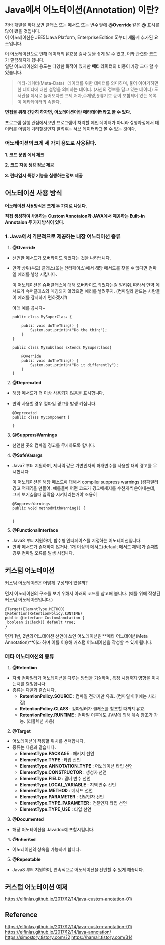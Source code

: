 # Java에서 어노테이션(Annotation) 이란?

자바 개발을 하다 보면 클래스 또는 메서드 또는 변수 앞에  **@Override**  같은  **@**  표시를 많이 봤을 것입니다.  
이 어노테이션은 JEE5(Java Platform, Enterprise Edition 5)부터 새롭게 추가된 요소입니다.

이 어노테이션으로 인해 데이터의 유효성 검사 등을 쉽게 알 수 있고, 이와 관련한 코드가 깔끔해지게 됩니다.  
일단 어노테이션의 용도는 다양한 목적이 있지만  **메타 데이터**의 비중이 가장 크다 할 수 있습니다.

> 메타-테이터(Meta-Data) : 데이터를 위한 데이터를 의미하며, 풀어 이야기하면 한 데이터에 대한 설명을 의미하는 데이터. (자신의 정보를 담고 있는 데이터) 도서관을 예시로 들어보자면 표제,저자,주제명,분류기호 등이 포함되어 있는 목록이 메타데이터의 속한다.
> 
**면접을 위해 간단히 하자면, 어노테이션이란 메타데이터라고 볼 수 있다.**

프로그램 실행 관점에서보면 프로그램이 처리할 메인 데이터가 아니라 실행과정에서 데이터를 어떻게 처리할것인지 알려주는  서브 데이터라고 볼 수 있는 것이다.

### 어노테이션의 크게 세 가지 용도로 사용된다.

**1. 코드 문법 에러 체크**

**2. 코드 자동 생성 정보 제공**

**3. 런타임시 특정 기능을 실행하는 정보 제공**

## 어노테이션 사용 방식

**어노테이션 사용방식은 크게 두 가지로 나뉜다.**

**직접 생성하여 사용하는** **Custom Annotaion과 JAVA에서 제공하는  Built-in Annotaion  두 가지 방식이 있다.**

### 1. Java에서 기본적으로 제공하는 내장 어노테이션 종류

1.  **@Override**

-   선언한 메서드가 오버라이드 되었다는 것을 나타냅니다.
-   만약 상위(부모) 클래스(또는 인터페이스)에서 해당 메서드를 찾을 수 없다면 컴파일 에러를 발생 시킵니다.

	이 어노테이션은 슈퍼클래스에 대해 오버라이드 되었다는걸 알려줘.
	따라서 만약 메서드가 슈퍼클래스와 매칭되지 않았으면 에러를 날려주지. (컴파일러 만드는 사람들이 에러를 감지하기 편하겠지?)
	
	아래 예를 봅시다~

		public class MySuperClass {

		    public void doTheThing() {
		        System.out.println("Do the thing");
		    }
		}

		public class MySubClass extends MySuperClass{

		    @Override
		    public void doTheThing() {
		        System.out.println("Do it differently");
		    }
		}

2.  **@Deprecated**

-   해당 메서드가 더 이상 사용되지 않음을 표시합니다.
-   만약 사용할 경우 컴파일 경고를 발생 키십니다.

		@Deprecated
		public class MyComponent {

		}


3.  **@SuppressWarnings**

-   선언한 곳의 컴파일 경고를 무시하도록 합니다.

4.  **@SafeVarargs**

-   Java7 부터 지원하며, 제너릭 같은 가변인자의 매개변수를 사용할 때의 경고를 무시합니다.

	이 어노테이션은 해당 메소드에 대해서 compiler suppress warnings (컴파일러 경고 억제?)을 만들어. 
	예를들어 어떤 코드가 경고메세지를 수천개씩 쏟아내는데, 그게 보기싫을때 입막음 시켜버리는거야 조용히

		@SuppressWarnings
		public void methodWithWarning() {


		}

5.  **@FunctionalInterface**

-   Java8 부터 지원하며, 함수형 인터페이스를 지정하는 어노테이션입니다.
-   만약 메서드가 존재하지 않거나, 1개 이상의 메서드(default 메서드 제외)가 존재할 경우 컴파일 오류를 발생 시킵니다.

 ## 커스텀 어노테이션

커스텀 어노테이션은 어떻게 구성되어 있을까?

먼저 어노테이션의 구조를 보기 위해서 아래의 코드를 참고해 봅니다. (예를 위해 작성된 커스텀 어노테이션입니다.)


	@Target(ElementType.METHOD)  
	@Retention(RetentionPolicy.RUNTIME)  
	public @interface CustomAnnotation {  
	 boolean isCheck() default true;  
	}  

먼저 1번, 2번의 어노테이션 선언에 쓰인 어노테이션은 **메타 어노테이션(Meta Annotation)**이라 하며 이를 이용해 커스텀 어노테이션을 작성할 수 있게 됩니다.

### 메타 어노테이션의 종류

1.  **@Retention**

-   자바 컴파일러가 어노테이션을 다루는 방법을 기술하며, 특정 시점까지 영향을 미치는지를 결정합니다.
-   종류는 다음과 같습니다.
    -   **RetentionPolicy.SOURCE**  : 컴파일 전까지만 유효. (컴파일 이후에는 사라짐)
    -   **RetentionPolicy.CLASS**  : 컴파일러가 클래스를 참조할 때까지 유효.
    -   **RetentionPolicy.RUNTIME**  : 컴파일 이후에도 JVM에 의해 계속 참조가 가능. (리플렉션 사용)

2.  **@Target**

-   어노테이션이 적용할 위치를 선택합니다.
-   종류는 다음과 같습니다.
    -   **ElementType.PACKAGE**  : 패키지 선언
    -   **ElementType.TYPE**  : 타입 선언
    -   **ElementType.ANNOTATION_TYPE**  : 어노테이션 타입 선언
    -   **ElementType.CONSTRUCTOR**  : 생성자 선언
    -   **ElementType.FIELD**  : 멤버 변수 선언
    -   **ElementType.LOCAL_VARIABLE**  : 지역 변수 선언
    -   **ElementType.METHOD**  : 메서드 선언
    -   **ElementType.PARAMETER**  : 전달인자 선언
    -   **ElementType.TYPE_PARAMETER**  : 전달인자 타입 선언
    -   **ElementType.TYPE_USE**  : 타입 선언

3.  **@Documented**

-   해당 어노테이션을 Javadoc에 포함시킵니다.

4.  **@Inherited**

-   어노테이션의 상속을 가능하게 합니다.

5.  **@Repeatable**

-   Java8 부터 지원하며, 연속적으로 어노테이션을 선언할 수 있게 해줍니다.

## 커스텀 어노테이션 예제

https://elfinlas.github.io/2017/12/14/java-custom-anotation-01/


## Reference

https://elfinlas.github.io/2017/12/14/java-custom-anotation-01/
https://elfinlas.github.io/2017/12/14/java-annotation/
https://simostory.tistory.com/32
https://hamait.tistory.com/314